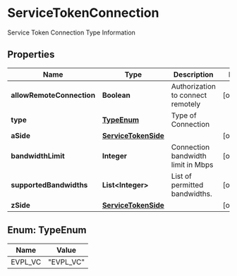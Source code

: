 

# ServiceTokenConnection

Service Token Connection Type Information

## Properties

| Name | Type | Description | Notes |
|------------ | ------------- | ------------- | -------------|
|**allowRemoteConnection** | **Boolean** | Authorization to connect remotely |  [optional] |
|**type** | [**TypeEnum**](#TypeEnum) | Type of Connection |  |
|**aSide** | [**ServiceTokenSide**](ServiceTokenSide.md) |  |  [optional] |
|**bandwidthLimit** | **Integer** | Connection bandwidth limit in Mbps |  [optional] |
|**supportedBandwidths** | **List&lt;Integer&gt;** | List of permitted bandwidths. |  [optional] |
|**zSide** | [**ServiceTokenSide**](ServiceTokenSide.md) |  |  [optional] |



## Enum: TypeEnum

| Name | Value |
|---- | -----|
| EVPL_VC | &quot;EVPL_VC&quot; |



